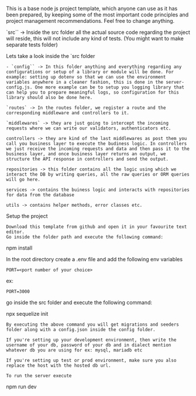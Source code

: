 This is a base node js project template, which anyone can use as it has been prepared, by keeping some of the most important code principles and project management recommendations. Feel free to change anything.

`src`` -> Inside the src folder all the actual source code regarding the project will reside, this will not include any kind of tests. (You might want to make separate tests folder)

Lets take a look inside the `src folder

    - `config`` -> In this folder anything and everything regarding any configurations or setup of a library or module will be done. For example: setting up dotenv so that we can use the environment variables anywhere in a cleaner fashion, this is done in the server-config.js. One more example can be to setup you logging library that can help you to prepare meaningful logs, so configuration for this library should also be done here.

    `routes` -> In the routes folder, we register a route and the corresponding middleware and controllers to it.

    `middlewares` -> they are just going to intercept the incoming requests where we can write our validators, authenticators etc.

    controllers -> they are kind of the last middlewares as post them you call you business layer to execute the budiness logic. In controllers we just receive the incoming requests and data and then pass it to the business layer, and once business layer returns an output, we structure the API response in controllers and send the output.

    repositories -> this folder contains all the logic using which we interact the DB by writing queries, all the raw queries or ORM queries will go here.

    services -> contains the buiness logic and interacts with repositories for data from the database

    utils -> contains helper methods, error classes etc.

Setup the project

    Download this template from github and open it in your favourite text editor.
    Go inside the folder path and execute the following command:

npm install

In the root directory create a .env file and add the following env variables

    PORT=<port number of your choice>

ex:

    PORT=3000

go inside the src folder and execute the following command:

  npx sequelize init

    By executing the above command you will get migrations and seeders folder along with a config.json inside the config folder.

    If you're setting up your development environment, then write the username of your db, password of your db and in dialect mention whatever db you are using for ex: mysql, mariadb etc

    If you're setting up test or prod environment, make sure you also replace the host with the hosted db url.

    To run the server execute

npm run dev
